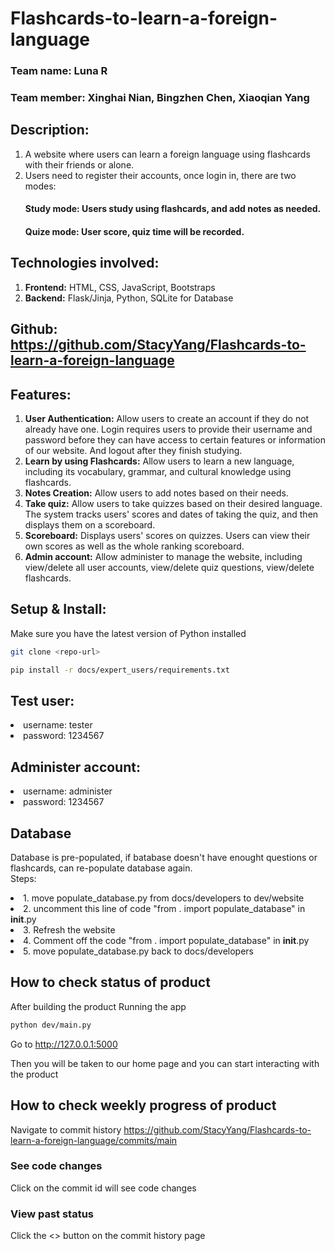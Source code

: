 # Flashcards-to-learn-a-foreign-language
### Team name: Luna R
### Team member: Xinghai Nian, Bingzhen Chen, Xiaoqian Yang
## Description: 
1. A website where users can learn a foreign language using flashcards with their friends or alone. 
2. Users need to register their accounts, once login in, there are two modes:
     #### Study mode: Users study using flashcards, and add notes as needed.
     #### Quize mode: User score, quiz time will be recorded. 

## Technologies involved:
1. **Frontend:** HTML, CSS, JavaScript, Bootstraps
2. **Backend:** Flask/Jinja, Python, SQLite for Database

## Github: https://github.com/StacyYang/Flashcards-to-learn-a-foreign-language 

## Features: 
1. **User Authentication:** Allow users to create an account if they do not already have one. Login requires users to provide their username and password before they can have access to certain features or information of our website. And logout after they finish studying.
2. **Learn by using Flashcards:** Allow users to learn a new language, including its vocabulary, grammar, and cultural knowledge using flashcards. 
3. **Notes Creation:** Allow users to add notes based on their needs.
4. **Take quiz:**  Allow users to take quizzes based on their desired language. The system tracks users' scores and dates of taking the quiz, and then displays them on a scoreboard.
5. **Scoreboard:** Displays users' scores on quizzes. Users can view their own scores as well as the whole ranking scoreboard.
6. **Admin account:** Allow administer to manage the website, including view/delete all user accounts, view/delete quiz questions, view/delete flashcards.

## Setup & Install:
Make sure you have the latest version of Python installed

```bash
git clone <repo-url>
```

```bash
pip install -r docs/expert_users/requirements.txt
```
## Test user:
<li>username: tester
<li>password: 1234567

## Administer account:
<li>username: administer
<li>password: 1234567

## Database
Database is pre-populated, if batabase doesn't have enought questions or flashcards, can re-populate database again.<br>
Steps: <li> 1. move populate_database.py from docs/developers to dev/website </li>
       <li> 2. uncomment this line of code "from . import populate_database"  in __init__.py </li>
       <li> 3. Refresh the website </li>
       <li> 4. Comment off the code "from . import populate_database"  in __init__.py</li>
       <li> 5.  move populate_database.py back to docs/developers </li>


## How to check status of product
After building the product
Running the app
```bash
python dev/main.py
```
Go to http://127.0.0.1:5000

Then you will be taken to our home page and you can start interacting with the product

## How to check weekly progress of product
Navigate to commit history https://github.com/StacyYang/Flashcards-to-learn-a-foreign-language/commits/main

### See code changes
Click on the commit id will see code changes

### View past status
Click the <> button on the commit history page
